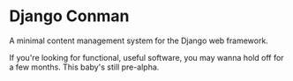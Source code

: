 # Django Conman

A minimal content management system for the Django web framework.

If you're looking for functional, useful software, you may wanna hold off for a few months. This baby's still pre-alpha.
